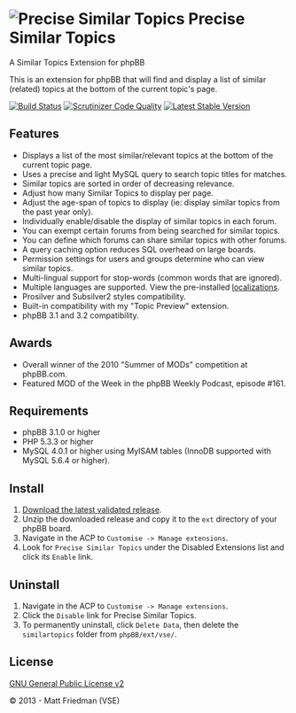 # ![Precise Similar Topics](http://mattfriedman.me/forum/images/binoc1.png "Precise Similar Topics") Precise Similar Topics

A Similar Topics Extension for phpBB

This is an extension for phpBB that will find and display a list of similar (related) topics at the bottom of the current topic's page.

[![Build Status](https://travis-ci.org/VSEphpbb/similartopics.svg?branch=master)](https://travis-ci.org/VSEphpbb/similartopics)
[![Scrutinizer Code Quality](https://scrutinizer-ci.com/g/VSEphpbb/similartopics/badges/quality-score.png?b=master)](https://scrutinizer-ci.com/g/VSEphpbb/similartopics/?branch=master)
[![Latest Stable Version](https://poser.pugx.org/vse/similartopics/v/stable)](https://www.phpbb.com/customise/db/extension/precise_similar_topics/)

## Features
* Displays a list of the most similar/relevant topics at the bottom of the current topic page.
* Uses a precise and light MySQL query to search topic titles for matches.
* Similar topics are sorted in order of decreasing relevance.
* Adjust how many Similar Topics to display per page.
* Adjust the age-span of topics to display (ie: display similar topics from the past year only).
* Individually enable/disable the display of similar topics in each forum.
* You can exempt certain forums from being searched for similar topics.
* You can define which forums can share similar topics with other forums.
* A query caching option reduces SQL overhead on large boards.
* Permission settings for users and groups determine who can view similar topics.
* Multi-lingual support for stop-words (common words that are ignored).
* Multiple languages are supported. View the pre-installed [localizations](https://github.com/VSEphpbb/similartopics/tree/master/language).
* Prosilver and Subsilver2 styles compatibility.
* Built-in compatibility with my "Topic Preview" extension.
* phpBB 3.1 and 3.2 compatibility.

## Awards
* Overall winner of the 2010 "Summer of MODs" competition at phpBB.com.
* Featured MOD of the Week in the phpBB Weekly Podcast, episode #161.

## Requirements
* phpBB 3.1.0 or higher
* PHP 5.3.3 or higher
* MySQL 4.0.1 or higher using MyISAM tables (InnoDB supported with MySQL 5.6.4 or higher).

## Install
1. [Download the latest validated release](https://www.phpbb.com/customise/db/extension/precise_similar_topics/).
2. Unzip the downloaded release and copy it to the `ext` directory of your phpBB board.
3. Navigate in the ACP to `Customise -> Manage extensions`.
4. Look for `Precise Similar Topics` under the Disabled Extensions list and click its `Enable` link.

## Uninstall
1. Navigate in the ACP to `Customise -> Manage extensions`.
2. Click the `Disable` link for Precise Similar Topics.
3. To permanently uninstall, click `Delete Data`, then delete the `similartopics` folder from `phpBB/ext/vse/`.

## License
[GNU General Public License v2](http://opensource.org/licenses/GPL-2.0)

© 2013 - Matt Friedman (VSE)
